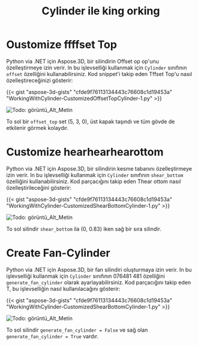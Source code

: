 ﻿---
title: Cylinder ile king orking
type: docs
weight: 130
url: /tr/python-net/working-with-cylinder/
description: Python via .NET için Aspose.3D, bir silindirin Offset op op'unu özelleştirmeye izin verir. In bu işlevselliği kullanmak için Cylinder sınıfının Offset özelliğini kullanabilirsiniz.
---
# **Oustomize ffffset Top**
Python via .NET için Aspose.3D, bir silindirin Offset op op'unu özelleştirmeye izin verir. In bu işlevselliği kullanmak için `Cylinder` sınıfının `offset` özelliğini kullanabilirsiniz. Kod snippet'i takip eden Tffset Top'u nasıl özelleştireceğinizi gösterir:



{{< gist "aspose-3d-gists" "cfde9f76113134443c76608c1d19453a" "WorkingWithCylinder-CustomizedOffsetTopCylinder-1.py" >}}

![Todo: görüntü_Alt_Metin](working-with-cylinder_1.png)

To sol bir `offset_top` set (5, 3, 0), üst kapak taşındı ve tüm gövde de etkilenir görmek kolaydır.
# **Customize hearhearhearottom**
Python via .NET için Aspose.3D, bir silindirin kesme tabanını özelleştirmeye izin verir. In bu işlevselliği kullanmak için `Cylinder` sınıfının `shear_bottom` özelliğini kullanabilirsiniz. Kod parçacığını takip eden Thear ottom nasıl özelleştirileceğini gösterir:



{{< gist "aspose-3d-gists" "cfde9f76113134443c76608c1d19453a" "WorkingWithCylinder-CustomizedShearBottomCylinder-1.py" >}}

![Todo: görüntü_Alt_Metin](working-with-cylinder_2.png)

To sol silindir `shear_bottom` ila (0, 0.83) iken sağ bir sıra silindir.
# **Create Fan-Cylinder**
Python via .NET için Aspose.3D, bir fan silindiri oluşturmaya izin verir. In bu işlevselliği kullanmak için `Cylinder` sınıfının 076481 481 özelliğini `generate_fan_cylinder` olarak ayarlayabilirsiniz. Kod parçacığını takip eden T, bu işlevselliğin nasıl kullanılacağını gösterir:



{{< gist "aspose-3d-gists" "cfde9f76113134443c76608c1d19453a" "WorkingWithCylinder-CustomizedShearBottomCylinder-1.py" >}}

![Todo: görüntü_Alt_Metin](working-with-cylinder_3.png)

To sol silindir `generate_fan_cylinder = False` ve sağ olan `generate_fan_cylinder = True` vardır.

